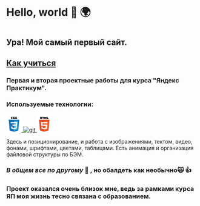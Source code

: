 # Hello, world 👋 🌍<h1>
## Ура! Мой самый первый сайт. <h2>  
## <a href="https://burlake.github.io/how-to-learn-project-/" target="_blank">Как учиться</a>
### Первая и вторая проектные работы для курса "Яндекс Практикум".</h3>
### Используемые технологии:<h3>
<p align="left"> <a href="https://www.w3schools.com/css/" target="_blank" rel="noreferrer"> <img src="https://raw.githubusercontent.com/devicons/devicon/master/icons/css3/css3-original-wordmark.svg" alt="css3" width="40" height="40"/> </a> <a href="https://git-scm.com/" target="_blank" rel="noreferrer"> <img src="https://www.vectorlogo.zone/logos/git-scm/git-scm-icon.svg" alt="git" width="40" height="40"/> </a> <a href="https://www.w3.org/html/" target="_blank" rel="noreferrer"> <img src="https://raw.githubusercontent.com/devicons/devicon/master/icons/html5/html5-original-wordmark.svg" alt="html5" width="40" height="40"/> </a> </p>

Здесь и позиционирование, и работа с изображениями, тектом, видео, фонами, шрифтами, цветами, таблицами. Есть анимация и организация файловой структуры по БЭМ. <h3>

*В общем все по другому* 🤩 , но **обалдеть как необычно**🙀 👍<h3>

Проект оказался очень близок мне, ведь за рамками курса ЯП моя жизнь тесно связана с образованием.<h4>